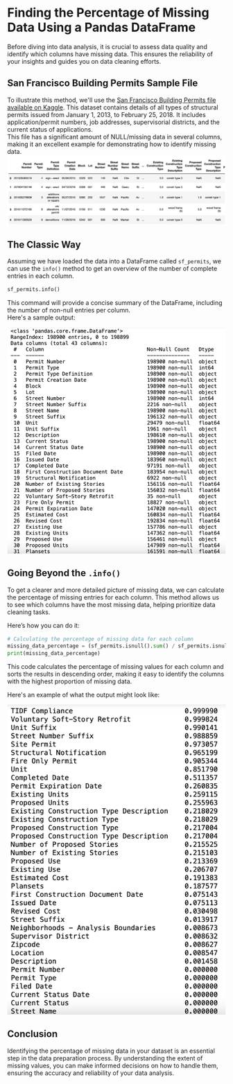 # Finding the Percentage of Missing Data Using a Pandas DataFrame

Before diving into data analysis, it is crucial to assess data quality and identify which columns have missing data. This ensures the reliability of your insights and guides you on data cleaning efforts.

## San Francisco Building Permits Sample File

To illustrate this method, we'll use the [San Francisco Building Permits file available on Kaggle](https://www.kaggle.com/datasets/aparnashastry/building-permit-applications-data). This dataset contains details of all types of structural permits issued from January 1, 2013, to February 25, 2018. It includes application/permit numbers, job addresses, supervisorial districts, and the current status of applications.  
This file has a significant amount of NULL/missing data in several columns, making it an excellent example for demonstrating how to identify missing data.
<img src="./SF_permits.png" width="600px"></img>

## The Classic Way

Assuming we have loaded the data into a DataFrame called `sf_permits`, we can use the `info()` method to get an overview of the number of complete entries in each column.

```python
sf_permits.info()
```

This command will provide a concise summary of the DataFrame, including the number of non-null entries per column.  
Here's a sample output:

<img src="./SF_permits_info.png" width="600px"></img>

## Going Beyond the `.info()`

To get a clearer and more detailed picture of missing data, we can calculate the percentage of missing entries for each column. This method allows us to see which columns have the most missing data, helping prioritize data cleaning tasks.

Here’s how you can do it:

```python
# Calculating the percentage of missing data for each column
missing_data_percentage = (sf_permits.isnull().sum() / sf_permits.isnull().count()).sort_values(ascending=False)
print(missing_data_percentage)
```

This code calculates the percentage of missing values for each column and sorts the results in descending order, making it easy to identify the columns with the highest proportion of missing data.

Here's an example of what the output might look like:

<img src="./SF_permits_missing_percentage.png" width="600px"></img>

## Conclusion

Identifying the percentage of missing data in your dataset is an essential step in the data preparation process. By understanding the extent of missing values, you can make informed decisions on how to handle them, ensuring the accuracy and reliability of your data analysis.

